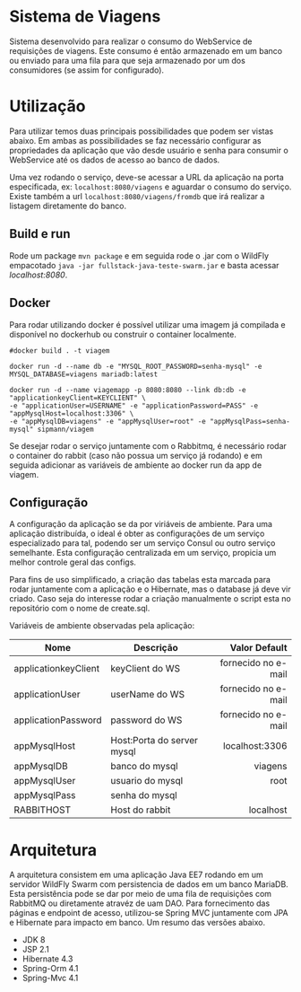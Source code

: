 # Sistema de Viagens

Sistema desenvolvido para realizar o consumo do WebService de requisições de viagens. Este consumo é então armazenado em um banco ou enviado para uma fila para que seja armazenado por um dos consumidores (se assim for configurado).

# Utilização

Para utilizar temos duas principais possibilidades que podem ser vistas abaixo. Em ambas as possibilidades se faz necessário configurar as propriedades da aplicação que vão desde usuário e senha para consumir o WebService até os dados de acesso ao banco de dados.

Uma vez rodando o serviço, deve-se acessar a URL da aplicação na porta especificada, ex: `localhost:8080/viagens` e aguardar o consumo do serviço. Existe também a url `localhost:8080/viagens/fromdb` que irá realizar a listagem diretamente do banco.

## Build e run

Rode um package `mvn package` e em seguida rode o .jar com o WildFly empacotado `java -jar fullstack-java-teste-swarm.jar` e basta acessar *localhost:8080*.

## Docker

Para rodar utilizando docker é possível utilizar uma imagem já compilada e disponível no dockerhub ou construir o container localmente.

```shell
#docker build . -t viagem

docker run -d --name db -e "MYSQL_ROOT_PASSWORD=senha-mysql" -e MYSQL_DATABASE=viagens mariadb:latest

docker run -d --name viagemapp -p 8080:8080 --link db:db -e "applicationkeyClient=KEYCLIENT" \
-e "applicationUser=USERNAME" -e "applicationPassword=PASS" -e "appMysqlHost=localhost:3306" \
-e "appMysqlDB=viagens" -e "appMysqlUser=root" -e "appMysqlPass=senha-mysql" sipmann/viagem
```

Se desejar rodar o serviço juntamente com o Rabbitmq, é necessário rodar o container do rabbit (caso não possua um serviço já rodando) e em seguida adicionar as variáveis de ambiente ao docker run da app de viagem.

## Configuração

A configuração da aplicação se da por viriáveis de ambiente. Para uma aplicação distribuída, o ideal é obter as configurações de um serviço especializado para tal, podendo ser um serviço Consul ou outro serviço semelhante. Esta configuração centralizada em um serviço, propicia um melhor controle geral das configs.

Para fins de uso simplificado, a criação das tabelas esta marcada para rodar juntamente com a aplicação e o Hibernate, mas o database já deve vir criado. Caso seja do interesse rodar a criação manualmente o script esta no repositório com o nome de create.sql.

Variáveis de ambiente observadas pela aplicação:

| Nome                  | Descrição                  | Valor  Default           |
|-----------------------|----------------------------|-------------------------:|
| applicationkeyClient  | keyClient do WS            | fornecido no e-mail      |
| applicationUser       | userName do WS             | fornecido no e-mail      |
| applicationPassword   | password do WS             | fornecido no e-mail      |
| appMysqlHost          | Host:Porta do server mysql | localhost:3306           |
| appMysqlDB            | banco do mysql             | viagens                  |
| appMysqlUser          | usuario do mysql           | root                     |
| appMysqlPass          | senha do mysql             |                          |
| RABBITHOST            | Host do rabbit             | localhost                |

# Arquitetura

A arquitetura consistem em uma aplicação Java EE7 rodando em um servidor WildFly Swarm com persistencia de dados em um banco MariaDB. Esta persistência pode se dar por meio de uma fila de requisições com RabbitMQ ou diretamente atravéz de uam DAO. Para fornecimento das páginas e endpoint de acesso, utilizou-se Spring MVC juntamente com JPA e Hibernate para impacto em banco. Um resumo das versões abaixo.

* JDK 8
* JSP 2.1
* Hibernate 4.3
* Spring-Orm 4.1
* Spring-Mvc 4.1

